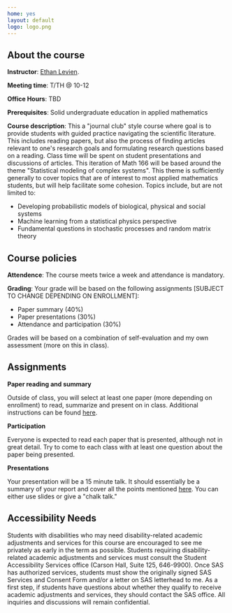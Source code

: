 ```yaml
---
home: yes
layout: default
logo: logo.png
---
```


## About the course


**Instructor**: <a href = "https://elevien.github.io/"> Ethan Levien</a>.

**Meeting time**: T/TH @ 10-12

**Office Hours**: TBD

**Prerequisites**: Solid undergraduate education in applied mathematics


**Course description**:  This a "journal club" style course where goal is to provide students with guided practice navigating the scientific literature. This includes reading papers, but also the process of finding articles relevant to one's research goals and formulating research questions based on a reading.
Class time will be spent on student presentations and discussions of articles.
This iteration of Math 166 will be based around the theme "Statistical modeling of complex systems". This theme is sufficiently generally to cover topics that are of interest to most applied mathematics students, but will help facilitate some cohesion. Topics include, but are not limited to:
<ul>
  <li> Developing probabilistic models of biological, physical and social systems </li>
  <li> Machine learning from a statistical physics perspective </li>
  <li> Fundamental questions in stochastic processes and random matrix theory </li>
</ul>


## Course policies

**Attendence**: The course meets twice a week and attendance is mandatory.

**Grading**:
 Your grade will be based on the following assignments [SUBJECT TO CHANGE DEPENDING ON ENROLLMENT]:
  <ul>
    <li> Paper summary (40%) </li>
    <li> Paper presentations (30%)   </li>
    <li> Attendance and participation (30%)   </li>
  </ul>
  Grades will be based on a combination of self-evaluation and my own assessment (more on this in class).


## Assignments

**Paper reading and summary**

Outside of class, you will select at least one paper (more depending on enrollment) to read, summarize and present on in class.  Additional instructions can be found <a href = "https://elevien.github.io/math166/math166_docs/papers.pdf"> here</a>.

**Participation**

Everyone is expected to read each paper that is presented, although not in great detail. Try to come to each class with at least one question about the paper being presented.

**Presentations**

Your presentation will be a 15 minute talk. It should essentially be a summary of your report and cover all the points mentioned <a href = "https://elevien.github.io/math166/math166_docs/papers.pdf">here</a>. You can either use slides or give a "chalk talk."


## Accessibility Needs
<p> Students with disabilities who may need disability-related academic adjustments and services for this course are encouraged to see me privately as early in the term as possible. Students requiring disability- related academic adjustments and services must consult the Student Accessibility Services office (Carson Hall, Suite 125, 646-9900). Once SAS has authorized services, students must show the originally signed SAS Services and Consent Form and/or a letter on SAS letterhead to me. As a first step, if students have questions about whether they qualify to receive academic adjustments and services, they should contact the SAS office. All inquiries and discussions will remain confidential.  </p>
